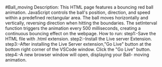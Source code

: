 #Ball_moving
Description:
     This HTML page features a bouncing red ball animation. JavaScript controls the ball's position, direction, and speed within a predefined rectangular area. The ball moves horizontally and vertically, reversing direction when hitting the boundaries. The setInterval function triggers the animation every 500 milliseconds, creating a continuous bouncing effect on the webpage.
How to run:
     step1:-Save the HTML file with .html extension.
     step2:-Install the Live server Extension.
     step3:-After installing the Live Server extension,"Go Live" button at the bottom right corner of the VSCode window.
Click the "Go Live" button.
     step4:-A new browser window will open, displaying your Ball- moving animation.
